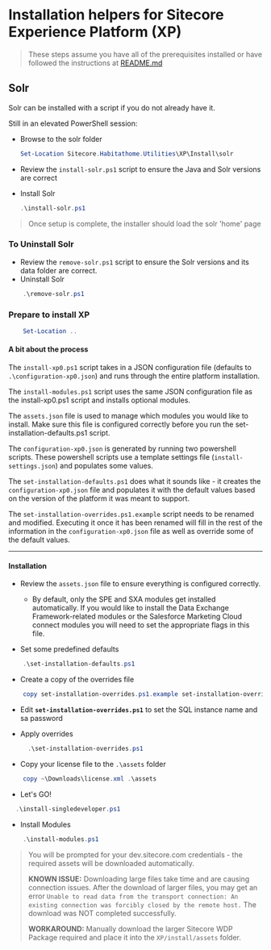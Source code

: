 # Installation helpers for Sitecore Experience Platform (XP)

> These steps assume you have all of the prerequisites installed or have followed the instructions at [README.md](../../Prerequisites/README.md)

## Solr

Solr can be installed with a script if you do not already have it.

Still in an elevated PowerShell session:

- Browse to the solr folder

  ```powershell
  Set-Location Sitecore.Habitathome.Utilities\XP\Install\solr
  ```

- Review the `install-solr.ps1` script to ensure the Java and Solr versions are correct

- Install Solr

  ```powershell
  .\install-solr.ps1
  ```

> Once setup is complete, the installer should load the solr 'home' page

### To Uninstall Solr

- Review the `remove-solr.ps1` script to ensure the Solr versions and its data folder are correct.
- Uninstall Solr

```powershell
    .\remove-solr.ps1
  ```

### Prepare to install XP

```powershell
    Set-Location ..
```

#### A bit about the process

The `install-xp0.ps1` script takes in a JSON configuration file (defaults to `.\configuration-xp0.json`) and runs through the entire platform installation.

The `install-modules.ps1` script uses the same JSON configuration file as the install-xp0.ps1 script and installs optional modules.

The `assets.json` file is used to manage which modules you would like to install. Make sure this file is configured correctly before you run the set-installation-defaults.ps1 script.

The `configuration-xp0.json` is generated by running two powershell scripts. These powershell scripts use a template settings file (`install-settings.json`) and populates some values.

The `set-installation-defaults.ps1` does what it sounds like - it creates the `configuration-xp0.json` file and populates it with the default values based on the version of the platform it was meant to support.

The `set-installation-overrides.ps1.example` script needs to be renamed and modified. Executing it once it has been renamed will fill in the rest of the information in the `configuration-xp0.json` file as well as override some of the default values.

----------

#### Installation

- Review the `assets.json` file to ensure everything is configured correctly.
  - By default, only the SPE and SXA modules get installed automatically. If you would like to install the Data Exchange Framework-related modules or the Salesforce Marketing Cloud connect modules you will need to set the appropriate flags in this file.


- Set some predefined defaults

```powershell
    .\set-installation-defaults.ps1
```

- Create a copy of the overrides file

```powershell
    copy set-installation-overrides.ps1.example set-installation-overrides.ps1
```

- Edit **`set-installation-overrides.ps1`** to set the SQL instance name and sa password

- Apply overrides

  ```powershell
    .\set-installation-overrides.ps1
    ```

- Copy your license file to the `.\assets` folder

```powershell
    copy ~\Downloads\license.xml .\assets
```

- Let's GO!

```powershell
  .\install-singledeveloper.ps1
```

- Install Modules

```powershell
    .\install-modules.ps1
```

> You will be prompted for your dev.sitecore.com credentials - the required assets will be downloaded automatically.
>
> **KNOWN ISSUE:** Downloading large files take time and are causing connection issues.
> After the download of larger files, you may get an error `Unable to read data from the transport connection: An existing connection was forcibly closed by the remote host.` The download was NOT completed successfully.
>
> **WORKAROUND:** Manually download the larger Sitecore WDP Package required and place it into the `XP/install/assets` folder.
